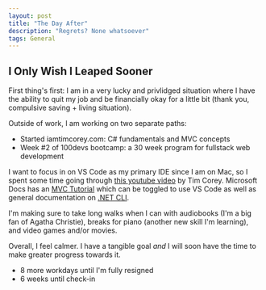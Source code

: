 ```yaml
---
layout: post
title: "The Day After"
description: "Regrets? None whatsoever"
tags: General
---
```

## I Only Wish I Leaped Sooner

First thing's first: I am in a very lucky and privlidged situation where I have the ability to quit my job and be financially okay for a little bit (thank you, compulsive saving + living situation).

Outside of work, I am working on two separate paths:
* Started iamtimcorey.com: C# fundamentals and MVC concepts
* Week #2 of 100devs bootcamp: a 30 week program for fullstack web development

I want to focus in on VS Code as my primary IDE since I am on Mac, so I spent some time going through [this youtube video](https://www.youtube.com/watch?v=r5dtl9Uq9V0) by Tim Corey. Microsoft Docs has an [MVC Tutorial](https://docs.microsoft.com/en-us/aspnet/core/tutorials/first-mvc-app/start-mvc?view=aspnetcore-3.1&tabs=visual-studio) which can be toggled to use VS Code as well as general documentation on [.NET CLI](https://docs.microsoft.com/en-us/dotnet/core/tools/).

I'm making sure to take long walks when I can with audiobooks (I'm a big fan of Agatha Christie), breaks for piano (another new skill I'm learning), and video games and/or movies. 

Overall, I feel calmer. I have a tangible goal *and* I will soon have the time to make greater progress towards it.

* 8 more workdays until I'm fully resigned
* 6 weeks until check-in
